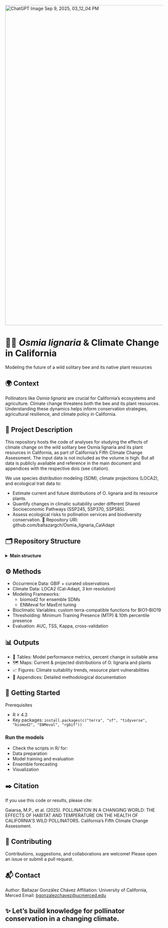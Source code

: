 <img width="1536" height="1024" alt="ChatGPT Image Sep 9, 2025, 03_12_04 PM" src="https://github.com/user-attachments/assets/6818e589-fb93-45ce-be07-f7f2a2b10ae0" />

# 🌿🐝 _Osmia lignaria_ & Climate Change in California

Modeling the future of a wild solitary bee and its native plant resources

## 🌍 Context

Pollinators like _Osmia lignaria_ are crucial for California’s ecosystems and agriculture. Climate change threatens both the bee and its plant resources. Understanding these dynamics helps inform conservation strategies, agricultural resilience, and climate policy in California.

## 📖 Project Description

This repository hosts the code of analyses for studying the effects of climate change on the wild solitary bee Osmia lignaria and its plant resources in California, as part of California’s Fifth Climate Change Assessment. The input data is not included as the volume is high. But all data is publicly available and reference in the main document and appendices with the respective dois (see citation). 

We use species distribution modeling (SDM), climate projections (LOCA2), and ecological trait data to:

- Estimate current and future distributions of O. lignaria and its resource plants.
- Quantify changes in climatic suitability under different Shared Socioeconomic Pathways (SSP245, SSP370, SSP585).
- Assess ecological risks to pollination services and biodiversity conservation.
🔗 Repository URI: github.com/baltazargch/Osmia_lignaria_CalAdapt

## 🗂 Repository Structure

<details>
  <summary><strong>Main structure</strong></summary>

<pre>
Osmia_lignaria_CalAdapt/
├── Python/
├── R/
├── Apendix_II.Rmd
├── LICENSE
├── Osmia_lignaria_CalAdapt.Rproj
├── README.md
├── download_paralell.sh
└── requerements.txt
</pre>
</details>   

## ⚙️ Methods

- Occurrence Data: GBIF + curated observations
- Climate Data: LOCA2 (Cal-Adapt, 3 km resolution)
- Modeling Frameworks:
  - biomod2 for ensemble SDMs
  - ENMeval for MaxEnt tuning
- Bioclimatic Variables: custom terra-compatible functions for BIO1–BIO19
- Thresholding: Minimum Training Presence (MTP) & 10th percentile presence
- Evaluation: AUC, TSS, Kappa, cross-validation

## 📊 Outputs

- 📑 Tables: Model performance metrics, percent change in suitable area
- 🗺 Maps: Current & projected distributions of O. lignaria and plants
- 📈 Figures: Climate suitability trends, resource plant vulnerabilities
- 📘 Appendices: Detailed methodological documentation

## 🚀 Getting Started

Prerequisites
- R ≥ 4.3
- Key packages: `install.packages(c("terra", "sf", "tidyverse", "biomod2", "ENMeval", "rgbif"))`

### Run the models

- Check the scripts in R/ for:
- Data preparation
- Model training and evaluation
- Ensemble forecasting
- Visualization

## ✒️ Citation

If you use this code or results, please cite:

Gaiarsa, M.P., et al. (2025). POLLINATION IN A CHANGING WORLD: THE EFFECTS OF HABITAT AND TEMPERATURE ON THE HEALTH OF CALIFORNIA'S WILD POLLINATORS. California’s Fifth Climate Change Assessment.

## 🤝 Contributing

Contributions, suggestions, and collaborations are welcome! Please open an issue or submit a pull request.

## 📬 Contact

Author: Baltazar González Chávez
Affiliation: University of California, Merced
Email: bgonzalezchavez@ucmerced.edu

## ✨ Let’s build knowledge for pollinator conservation in a changing climate.
